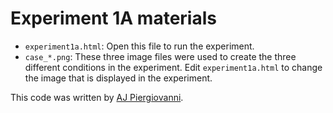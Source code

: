 Experiment 1A materials
=======================

* `experiment1a.html`: Open this file to run the experiment.
* `case_*.png`: These three image files were used to create the three different conditions in the experiment. Edit `experiment1a.html` to change the image that is displayed in the experiment.

This code was written by [AJ Piergiovanni](https://github.com/piergiaj). 